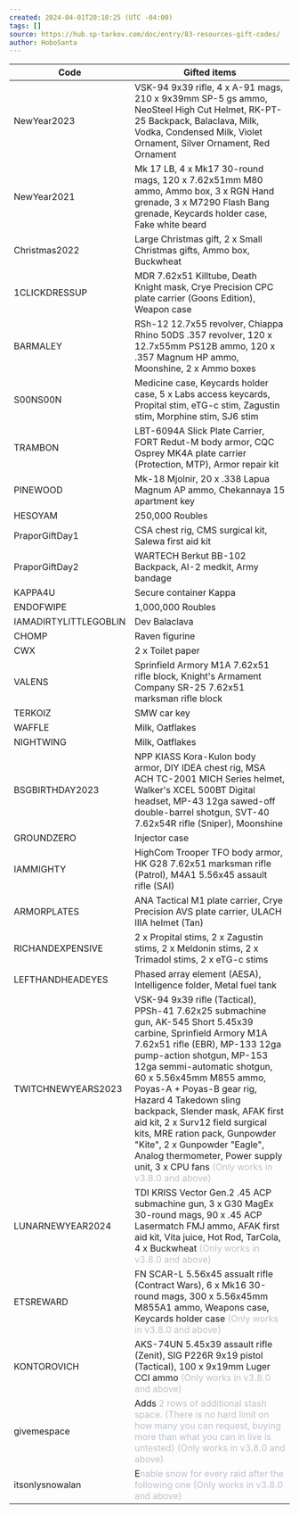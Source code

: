 ```yaml
---
created: 2024-04-01T20:10:25 (UTC -04:00)
tags: []
source: https://hub.sp-tarkov.com/doc/entry/83-resources-gift-codes/
author: HoboSanta
---
```


<table><thead><tr><th>Code</th><th>Gifted items</th></tr></thead><tbody><tr><td>NewYear2023</td><td>VSK-94 9x39 rifle, 4 x A-91 mags, 210 x 9x39mm SP-5 gs ammo, NeoSteel High Cut Helmet, RK-PT-25 Backpack, Balaclava, Milk, Vodka, Condensed Milk, Violet Ornament, Silver Ornament, Red Ornament</td></tr><tr><td>NewYear2021</td><td>Mk 17 LB, 4 x Mk17 30-round mags, 120 x 7.62x51mm M80 ammo, Ammo box, 3 x RGN Hand grenade, 3 x M7290 Flash Bang grenade, Keycards holder case, Fake white beard</td></tr><tr><td>Christmas2022</td><td>Large Christmas gift, 2 x Small Christmas gifts, Ammo box, Buckwheat</td></tr><tr><td>1CLICKDRESSUP</td><td>MDR 7.62x51 Killtube, Death Knight mask, Crye Precision CPC plate carrier (Goons Edition), Weapon case</td></tr><tr><td>BARMALEY</td><td>RSh-12 12.7x55 revolver, Chiappa Rhino 50DS .357 revolver, 120 x 12.7x55mm PS12B ammo, 120 x .357 Magnum HP ammo, Moonshine, 2 x Ammo boxes</td></tr><tr><td>S00NS00N</td><td>Medicine case, Keycards holder case, 5 x Labs access keycards, Propital stim, eTG-c stim, Zagustin stim, Morphine stim, SJ6 stim</td></tr><tr><td>TRAMBON</td><td>LBT-6094A Slick Plate Carrier, FORT Redut-M body armor, CQC Osprey MK4A plate carrier (Protection, MTP), Armor repair kit</td></tr><tr><td>PINEWOOD</td><td>Mk-18 Mjolnir, 20 x .338 Lapua Magnum AP ammo, Chekannaya 15 apartment key</td></tr><tr><td>HESOYAM</td><td>250,000 Roubles</td></tr><tr><td>PraporGiftDay1</td><td>CSA chest rig, CMS surgical kit, Salewa first aid kit</td></tr><tr><td>PraporGiftDay2</td><td>WARTECH Berkut BB-102 Backpack, AI-2 medkit, Army bandage</td></tr><tr><td>KAPPA4U</td><td>Secure container Kappa</td></tr><tr><td>ENDOFWIPE</td><td>1,000,000 Roubles</td></tr><tr><td>IAMADIRTYLITTLEGOBLIN</td><td>Dev Balaclava</td></tr><tr><td>CHOMP</td><td>Raven figurine</td></tr><tr><td>CWX</td><td>2 x Toilet paper</td></tr><tr><td>VALENS</td><td>Sprinfield Armory M1A 7.62x51 rifle block, Knight's Armament Company SR-25 7.62x51 marksman rifle block</td></tr><tr><td>TERKOIZ</td><td>SMW car key</td></tr><tr><td>WAFFLE</td><td>Milk, Oatflakes</td></tr><tr><td>NIGHTWING</td><td>Milk, Oatflakes</td></tr><tr><td>BSGBIRTHDAY2023</td><td>NPP KIASS Kora-Kulon body armor, DIY IDEA chest rig, MSA ACH TC-2001 MICH Series helmet, Walker's XCEL 500BT Digital headset, MP-43 12ga sawed-off double-barrel shotgun, SVT-40 7.62x54R rifle (Sniper), Moonshine</td></tr><tr><td>GROUNDZERO</td><td>Injector case</td></tr><tr><td>IAMMIGHTY</td><td>HighCom Trooper TFO body armor, HK G28 7.62x51 marksman rifle (Patrol), M4A1 5.56x45 assault rifle (SAI)</td></tr><tr><td>ARMORPLATES</td><td>ANA Tactical M1 plate carrier, Crye Precision AVS plate carrier, ULACH IIIA helmet (Tan)</td></tr><tr><td>RICHANDEXPENSIVE</td><td>2 x Propital stims, 2 x Zagustin stims, 2 x Meldonin stims, 2 x Trimadol stims, 2 x eTG-c stims</td></tr><tr><td>LEFTHANDHEADEYES</td><td>Phased array element (AESA), Intelligence folder, Metal fuel tank</td></tr><tr><td>TWITCHNEWYEARS2023</td><td>VSK-94 9x39 rifle (Tactical), PPSh-41 7.62x25 submachine gun, AK-545 Short 5.45x39 carbine, Sprinfield Armory M1A 7.62x51 rifle (EBR), MP-133 12ga pump-action shotgun, MP-153 12ga semmi-automatic shotgun, 60 x 5.56x45mm M855 ammo, Poyas-A + Poyas-B gear rig, Hazard 4 Takedown sling backpack, Slender mask, AFAK first aid kit, 2 x Surv12 field surgical kits, MRE ration pack, Gunpowder "Kite", 2 x Gunpowder "Eagle", Analog thermometer, Power supply unit, 3 x CPU fans<span style="color:rgb(187,192,202);"><span style="font-family:'-apple-system', 'Segoe UI', 'system-ui', Roboto, 'Helvetica Neue', Arial, 'Noto Sans', 'Liberation Sans', sans-serif, 'Apple Color Emoji', 'Segoe UI Emoji', 'Noto Color Emoji', 'Twemoji Mozilla';"> </span></span><span style="color:rgb(187,192,202);"><span style="font-family:'-apple-system', 'Segoe UI', 'system-ui', Roboto, 'Helvetica Neue', Arial, 'Noto Sans', 'Liberation Sans', sans-serif, 'Apple Color Emoji', 'Segoe UI Emoji', 'Noto Color Emoji', 'Twemoji Mozilla';">(Only works in v3.8.0 and above)</span></span></td></tr><tr><td>LUNARNEWYEAR2024</td><td>TDI KRISS Vector Gen.2 .45 ACP submachine gun, 3 x G30 MagEx 30-round mags, 90 x .45 ACP Lasermatch FMJ ammo, AFAK first aid kit, Vita juice, Hot Rod, TarCola, 4 x Buckwheat<span style="color:rgb(187,192,202);"><span style="font-family:'-apple-system', 'Segoe UI', 'system-ui', Roboto, 'Helvetica Neue', Arial, 'Noto Sans', 'Liberation Sans', sans-serif, 'Apple Color Emoji', 'Segoe UI Emoji', 'Noto Color Emoji', 'Twemoji Mozilla';"> </span></span><span style="color:rgb(187,192,202);"><span style="font-family:'-apple-system', 'Segoe UI', 'system-ui', Roboto, 'Helvetica Neue', Arial, 'Noto Sans', 'Liberation Sans', sans-serif, 'Apple Color Emoji', 'Segoe UI Emoji', 'Noto Color Emoji', 'Twemoji Mozilla';">(Only works in v3.8.0 and above)</span></span></td></tr><tr><td>ETSREWARD</td><td>FN SCAR-L 5.56x45 assualt rifle (Contract Wars), 6 x Mk16 30-round mags, 300 x 5.56x45mm M855A1 ammo, Weapons case, Keycards holder case<span style="color:rgb(187,192,202);"><span style="font-family:'-apple-system', 'Segoe UI', 'system-ui', Roboto, 'Helvetica Neue', Arial, 'Noto Sans', 'Liberation Sans', sans-serif, 'Apple Color Emoji', 'Segoe UI Emoji', 'Noto Color Emoji', 'Twemoji Mozilla';"> </span></span><span style="color:rgb(187,192,202);"><span style="font-family:'-apple-system', 'Segoe UI', 'system-ui', Roboto, 'Helvetica Neue', Arial, 'Noto Sans', 'Liberation Sans', sans-serif, 'Apple Color Emoji', 'Segoe UI Emoji', 'Noto Color Emoji', 'Twemoji Mozilla';">(Only works in v3.8.0 and above)</span></span></td></tr><tr><td>KONTOROVICH</td><td>AKS-74UN 5.45x39 assault rifle (Zenit), SIG P226R 9x19 pistol (Tactical), 100 x 9x19mm Luger CCI ammo<span style="color:rgb(187,192,202);"><span style="font-family:'-apple-system', 'Segoe UI', 'system-ui', Roboto, 'Helvetica Neue', Arial, 'Noto Sans', 'Liberation Sans', sans-serif, 'Apple Color Emoji', 'Segoe UI Emoji', 'Noto Color Emoji', 'Twemoji Mozilla';"> </span></span><span style="color:rgb(187,192,202);"><span style="font-family:'-apple-system', 'Segoe UI', 'system-ui', Roboto, 'Helvetica Neue', Arial, 'Noto Sans', 'Liberation Sans', sans-serif, 'Apple Color Emoji', 'Segoe UI Emoji', 'Noto Color Emoji', 'Twemoji Mozilla';">(Only works in v3.8.0 and above)</span></span></td></tr><tr><td>givemespace</td><td>Adds <span style="color:rgb(187,192,202);"><span style="font-family:'-apple-system', 'Segoe UI', 'system-ui', Roboto, 'Helvetica Neue', Arial, 'Noto Sans', 'Liberation Sans', sans-serif, 'Apple Color Emoji', 'Segoe UI Emoji', 'Noto Color Emoji', 'Twemoji Mozilla';">2 rows of additional stash space. (There is no hard limit on how many you can request, buying more than what you can in live is untested) (Only works in v3.8.0 and above)</span></span></td></tr><tr><td>itsonlysnowalan</td><td>E<span style="color:rgb(187,192,202);"><span style="font-family:'-apple-system', 'Segoe UI', 'system-ui', Roboto, 'Helvetica Neue', Arial, 'Noto Sans', 'Liberation Sans', sans-serif, 'Apple Color Emoji', 'Segoe UI Emoji', 'Noto Color Emoji', 'Twemoji Mozilla';">nable snow for every raid after the following one (Only works in v3.8.0 and above)</span></span></td></tr></tbody></table>
